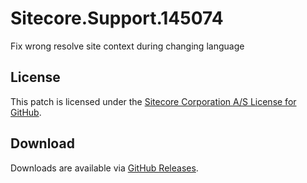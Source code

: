# Sitecore.Support.145074
Fix wrong resolve site context during changing language

## License  
This patch is licensed under the [Sitecore Corporation A/S License for GitHub](https://github.com/sitecoresupport/Sitecore.Support.145074/blob/master/LICENSE).  

## Download  
Downloads are available via [GitHub Releases](https://github.com/sitecoresupport/Sitecore.Support.145074/releases).  
